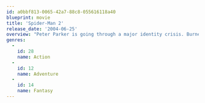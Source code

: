 ```yaml
---
id: a0bbf813-0065-42a7-88c8-055616118a40
blueprint: movie
title: 'Spider-Man 2'
release_date: '2004-06-25'
overview: "Peter Parker is going through a major identity crisis. Burned out from being Spider-Man, he decides to shelve his superhero alter ego, which leaves the city suffering in the wake of carnage left by the evil Doc Ock. In the meantime, Parker still can't act on his feelings for Mary Jane Watson, a girl he's loved since childhood."
genres:
  -
    id: 28
    name: Action
  -
    id: 12
    name: Adventure
  -
    id: 14
    name: Fantasy
---
```

